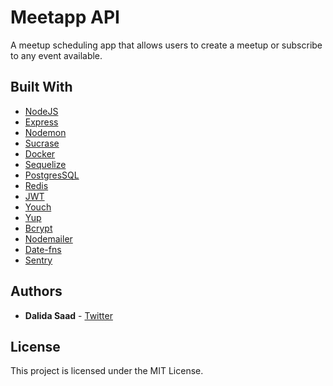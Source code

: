# Meetapp API

A meetup scheduling app that allows users to create a meetup or subscribe to any event available.

## Built With

- [NodeJS](https://nodejs.org/en/)
- [Express](https://expressjs.com/)
- [Nodemon](https://nodemon.io/)
- [Sucrase](https://github.com/alangpierce/sucrase)
- [Docker](https://www.docker.com/docker-community)
- [Sequelize](https://sequelize.org/)
- [PostgresSQL](https://www.postgresql.org/)
- [Redis](https://redis.io/)
- [JWT](https://jwt.io/)
- [Youch](https://www.npmjs.com/package/youch)
- [Yup](https://www.npmjs.com/package/yup)
- [Bcrypt](https://www.npmjs.com/package/bcrypt)
- [Nodemailer](https://nodemailer.com/about/)
- [Date-fns](https://date-fns.org/)
- [Sentry](https://sentry.io)

## Authors

- **Dalida Saad** - [Twitter](https://twitter.com/dalida_saad)

## License

This project is licensed under the MIT License.
